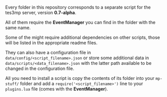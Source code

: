 Every folder in this repository corresponds to a separate script for the tes3mp server, version **0.7-alpha**.

All of them require the **EventManager** you can find in the folder with the same name.

Some of the might require additional dependencies on other scripts, those will be listed in the appropriate readme files.

They can also have a configuration file in `data/config/<script_filename>.json` or store some additional data in `data/scripts/<data_filename>.json` with the latter path available to be changed in the configuration file.

All you need to install a script is copy the contents of its folder into your `mp-stuff/` folder and add a `require('<script_filename>')` line to your `plugins.lua` file (comes with the **EventManager**).